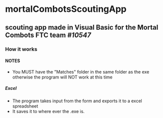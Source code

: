 # mortalCombotsScoutingApp
## scouting app made in Visual Basic for the Mortal Combots FTC team _#10547_

### How it works

#### NOTES
 - You MUST have the "Matches" folder in the same folder as the exe otherwise the program will NOT work at this time

##### Excel
 - The program takes input from the form and exports it to a excel spreadsheet
 - It saves it to where ever the .exe is.
 
